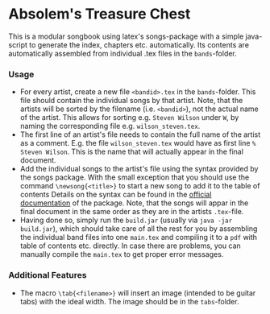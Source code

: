 # Absolem's Treasure Chest

This is a modular songbook using latex's songs-package with a simple java-script to generate the index, chapters etc. automatically. 
Its contents are automatically assembled from individual .tex files in the `bands`-folder.

### Usage
- For every artist, create a new file `<bandid>.tex` in the `bands`-folder. This file should contain the individual songs 
  by that artist. Note, that the artists will be sorted by the filename (i.e. `<bandid>`), not the actual name of the artist. This
  allows for sorting e.g. `Steven Wilson` under `W`, by naming the corresponding file e.g. `wilson_steven.tex`.
- The first line of an artist's file needs to contain the full name of the artist as a comment. E.g. the file 
  `wilson_steven.tex` would have as first line `% Steven Wilson`. This is the name that will actually appear 
  in the final document.
- Add the individual songs to the artist's file using the syntax provided by the songs package. With the small exception that
  you should use the command `\newsong{<title>}` to start a new song to add it to the table of contents
  Details on the syntax can be found in the [official documentation](http://songs.sourceforge.net/) of the package.
  Note, that the songs will appar in the final document in the same order as they are in the artists `.tex`-file.
- Having done so, simply run the `build.jar` (usually via `java -jar build.jar`), which should take care of all the rest for you
  by assembling the individual band files into one `main.tex` and compiling it to a `pdf` with table of contents etc. directly. 
  In case there are problems, you can manually compile the `main.tex` to get proper error messages.

### Additional Features
- The macro `\tab{<filename>}` will insert an image (intended to be guitar tabs) with the ideal width. The image should be in the `tabs`-folder.
